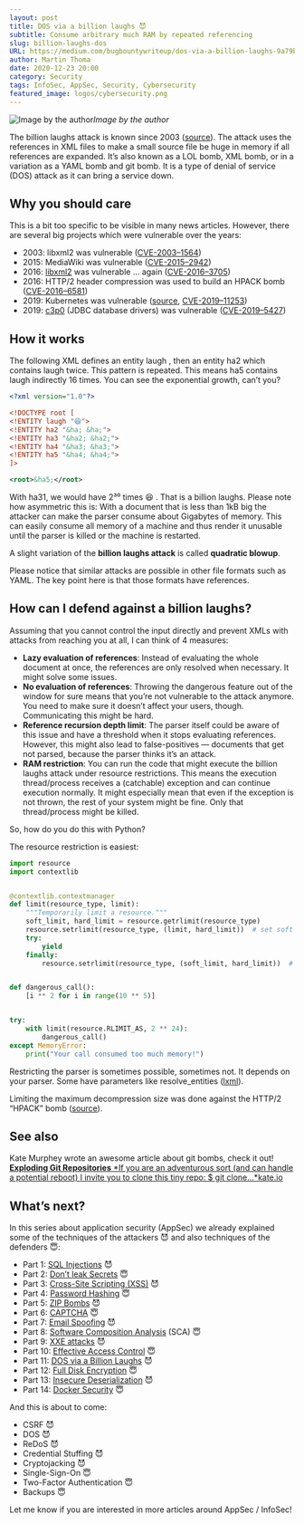 ```yaml
---
layout: post
title: DOS via a billion laughs 😈
subtitle: Consume arbitrary much RAM by repeated referencing
slug: billion-laughs-dos
URL: https://medium.com/bugbountywriteup/dos-via-a-billion-laughs-9a79be96e139
author: Martin Thoma
date: 2020-12-23 20:00
category: Security
tags: InfoSec, AppSec, Security, Cybersecurity
featured_image: logos/cybersecurity.png
---
```

![Image by the author](https://cdn-images-1.medium.com/max/3708/1*Mlli4bOg_zK6Jbllje6bFQ.png)*Image by the author*

The billion laughs attack is known since 2003 ([source](https://cve.mitre.org/cgi-bin/cvename.cgi?name=CVE-2003-1564)). The attack uses the references in XML files to make a small source file be huge in memory if all references are expanded. It’s also known as a LOL bomb, XML bomb, or in a variation as a YAML bomb and git bomb. It is a type of denial of service (DOS) attack as it can bring a service down.

## Why you should care

This is a bit too specific to be visible in many news articles. However, there are several big projects which were vulnerable over the years:

* 2003: libxml2 was vulnerable ([CVE-2003–1564](https://cve.mitre.org/cgi-bin/cvename.cgi?name=CVE-2003-1564))
* 2015: MediaWiki was vulnerable ([CVE-2015–2942](https://cve.mitre.org/cgi-bin/cvename.cgi?name=CVE-2015-2942))
* 2016: [libxml2](https://en.wikipedia.org/wiki/Libxml2) was vulnerable … again ([CVE-2016–3705](https://cve.mitre.org/cgi-bin/cvename.cgi?name=CVE-2016-3705))
* 2016: HTTP/2 header compression was used to build an HPACK bomb ([CVE-2016–6581](https://nvd.nist.gov/vuln/detail/CVE-2016-6581))
* 2019: Kubernetes was vulnerable ([source](https://github.com/kubernetes/kubernetes/issues/83253), [CVE-2019–11253](https://nvd.nist.gov/vuln/detail/CVE-2019-11253))
* 2019: [c3p0](https://www.mchange.com/projects/c3p0/) (JDBC database drivers) was vulnerable ([CVE-2019–5427](https://nvd.nist.gov/vuln/detail/CVE-2019-5427))

## How it works

The following XML defines an entity laugh , then an entity ha2 which contains laugh twice. This pattern is repeated. This means ha5 contains laugh indirectly 16 times. You can see the exponential growth, can’t you?

```xml
<?xml version="1.0"?>

<!DOCTYPE root [
<!ENTITY laugh "😆">
<!ENTITY ha2 "&ha; &ha;">
<!ENTITY ha3 "&ha2; &ha2;">
<!ENTITY ha4 "&ha3; &ha3;">
<!ENTITY ha5 "&ha4; &ha4;">
]>

<root>&ha5;</root>
```

With ha31, we would have 2³⁰ times 😆 . That is a billion laughs. Please note how asymmetric this is: With a document that is less than 1kB big the attacker can make the parser consume about Gigabytes of memory. This can easily consume all memory of a machine and thus render it unusable until the parser is killed or the machine is restarted.

A slight variation of the **billion laughs attack** is called **quadratic blowup**.

Please notice that similar attacks are possible in other file formats such as YAML. The key point here is that those formats have references.

## How can I defend against a billion laughs?

Assuming that you cannot control the input directly and prevent XMLs with attacks from reaching you at all, I can think of 4 measures:

* **Lazy evaluation of references**: Instead of evaluating the whole document at once, the references are only resolved when necessary. It might solve some issues.
* **No evaluation of references**: Throwing the dangerous feature out of the window for sure means that you’re not vulnerable to the attack anymore. You need to make sure it doesn’t affect your users, though. Communicating this might be hard.
* **Reference recursion depth limit**: The parser itself could be aware of this issue and have a threshold when it stops evaluating references. However, this might also lead to false-positives — documents that get not parsed, because the parser thinks it’s an attack.
* **RAM restriction**: You can run the code that might execute the billion laughs attack under resource restrictions. This means the execution thread/process receives a (catchable) exception and can continue execution normally. It might especially mean that even if the exception is not thrown, the rest of your system might be fine. Only that thread/process might be killed.

So, how do you do this with Python?

The resource restriction is easiest:

```python
import resource
import contextlib


@contextlib.contextmanager
def limit(resource_type, limit):
    """Temporarily limit a resource."""
    soft_limit, hard_limit = resource.getrlimit(resource_type)
    resource.setrlimit(resource_type, (limit, hard_limit))  # set soft limit
    try:
        yield
    finally:
        resource.setrlimit(resource_type, (soft_limit, hard_limit))  # restore


def dangerous_call():
    [i ** 2 for i in range(10 ** 5)]


try:
    with limit(resource.RLIMIT_AS, 2 ** 24):
        dangerous_call()
except MemoryError:
    print("Your call consumed too much memory!")
```

Restricting the parser is sometimes possible, sometimes not. It depends on your
parser. Some have parameters like resolve_entities
([lxml](https://lxml.de/api/lxml.etree.XMLParser-class.html)).

Limiting the maximum decompression size was done against the HTTP/2 “HPACK”
bomb
([source](https://python-hyper.org/projects/hpack/en/latest/security/CVE-2016-6581.html#the-solution)).

## See also

Kate Murphey wrote an awesome article about git bombs, check it out!
[**Exploding Git Repositories**
*If you are an adventurous sort (and can handle a potential reboot) I invite you to clone this tiny repo: $ git clone…*kate.io](https://kate.io/blog/git-bomb/)

## What’s next?

In this series about application security (AppSec) we already explained some of the techniques of the attackers 😈 and also techniques of the defenders 😇:

* Part 1: [SQL Injections](https://medium.com/faun/sql-injections-e8bc9a14c95) 😈
* Part 2: [Don’t leak Secrets](https://levelup.gitconnected.com/leaking-secrets-240a3484cb80) 😇
* Part 3: [Cross-Site Scripting (XSS)](https://levelup.gitconnected.com/cross-site-scripting-xss-fd374ce71b2f) 😈
* Part 4: [Password Hashing](https://levelup.gitconnected.com/password-hashing-eb3b97684636) 😇
* Part 5: [ZIP Bombs](https://medium.com/bugbountywriteup/zip-bombs-30337a1b0112) 😈
* Part 6: [CAPTCHA](https://medium.com/plain-and-simple/captcha-500991bd90a3) 😇
* Part 7: [Email Spoofing](https://medium.com/bugbountywriteup/email-spoofing-9da8d33406bf) 😈
* Part 8: [Software Composition Analysis](https://medium.com/python-in-plain-english/software-composition-analysis-sca-7e573214a98e) (SCA) 😇
* Part 9: [XXE attacks](https://medium.com/faun/xxe-attacks-750e91448e8f) 😈
* Part 10: [Effective Access Control](https://levelup.gitconnected.com/effective-access-control-331f883cb0ff) 😇
* Part 11: [DOS via a Billion Laughs](https://medium.com/bugbountywriteup/dos-via-a-billion-laughs-9a79be96e139) 😈
* Part 12: [Full Disk Encryption](https://medium.com/faun/full-disk-encryption-2090489f9760) 😇
* Part 13: [Insecure Deserialization](https://medium.com/bugbountywriteup/insecure-deserialization-5c64e9943f0e) 😈
* Part 14: [Docker Security](https://levelup.gitconnected.com/docker-security-5f4df118948c) 😇

And this is about to come:

* CSRF 😈
* DOS 😈
* ReDoS 😈
* Credential Stuffing 😈
* Cryptojacking 😈
* Single-Sign-On 😇
* Two-Factor Authentication 😇
* Backups 😇

Let me know if you are interested in more articles around AppSec / InfoSec!
